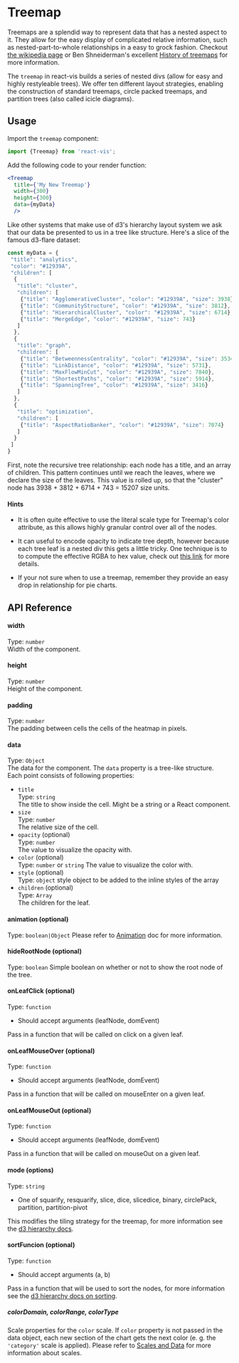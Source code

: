 # Treemap

Treemaps are a splendid way to represent data that has a nested aspect to it. They allow for the easy display of complicated
relative information, such as nested-part-to-whole relationships in a easy to grock fashion. Checkout [the wikipedia page](https://en.wikipedia.org/wiki/Treemapping) or Ben Shneiderman's excellent [History of treemaps](http://www.cs.umd.edu/hcil/treemap-history/index.shtml) for more information.

<!-- INJECT:"SimpleTreemap" -->

The `treemap` in react-vis builds a series of nested divs (allow for easy and highly restyleable trees). We offer ten different layout
strategies, enabling the construction of standard treemaps, circle packed treemaps, and partition trees (also called icicle diagrams).

## Usage

Import the `treemap` component:
```jsx
import {Treemap} from 'react-vis';
```

Add the following code to your render function:
```jsx
<Treemap
  title={'My New Treemap'}
  width={300}
  height={300}
  data={myData}
  />
```

Like other systems that make use of d3's hierarchy layout system we ask that our data be presented to us in a tree like structure.
Here's a slice of the famous d3-flare dataset:


```javascript
const myData = {
 "title": "analytics",
 "color": "#12939A",
 "children": [
  {
   "title": "cluster",
   "children": [
    {"title": "AgglomerativeCluster", "color": "#12939A", "size": 3938},
    {"title": "CommunityStructure", "color": "#12939A", "size": 3812},
    {"title": "HierarchicalCluster", "color": "#12939A", "size": 6714},
    {"title": "MergeEdge", "color": "#12939A", "size": 743}
   ]
  },
  {
   "title": "graph",
   "children": [
    {"title": "BetweennessCentrality", "color": "#12939A", "size": 3534},
    {"title": "LinkDistance", "color": "#12939A", "size": 5731},
    {"title": "MaxFlowMinCut", "color": "#12939A", "size": 7840},
    {"title": "ShortestPaths", "color": "#12939A", "size": 5914},
    {"title": "SpanningTree", "color": "#12939A", "size": 3416}
   ]
  },
  {
   "title": "optimization",
   "children": [
    {"title": "AspectRatioBanker", "color": "#12939A", "size": 7074}
   ]
  }
 ]
}
```

First, note the recursive tree relationship: each node has a title, and an array of children.
This pattern continues until we reach the leaves, where we declare the size of the leaves. This value is rolled up, so that
the "cluster" node has  3938 + 3812 + 6714 + 743 = 15207 size units.

#### Hints

- It is often quite effective to use the literal scale type for Treemap's color attribute, as this allows highly granular control
over all of the nodes.

- It can useful to encode opacity to indicate tree depth, however because each tree leaf is a nested div this gets a little
tricky. One technique is to to compute the effective RGBA to hex value, check out [this link](viget.com/inspire/equating-color-and-transparency)
for more details.

- If your not sure when to use a treemap, remember they provide an easy drop in relationship for pie charts.

## API Reference

#### width
Type: `number`  
Width of the component.

#### height
Type: `number`  
Height of the component.

#### padding
Type: `number`  
The padding between cells the cells of the heatmap in pixels.

#### data
Type: `Object`  
The data for the component. The `data` property is a tree-like structure.  
Each point consists of following properties:

* `title`  
  Type: `string`  
  The title to show inside the cell. Might be a string or a React component.
* `size`  
  Type: `number`  
  The relative size of the cell.
* `opacity` (optional)  
  Type: `number`  
  The value to visualize the opacity with.
* `color` (optional)  
  Type: `number` or `string`
  The value to visualize the color with.
* `style` (optional)  
  Type: `object`
  style object to be added to the inline styles of the array
* `children` (optional)  
  Type: `Array`  
  The children for the leaf.

#### animation (optional)
Type: `boolean|Object`
Please refer to [Animation](animation.md) doc for more information.

#### hideRootNode (optional)
Type: `boolean`
Simple boolean on whether or not to show the root node of the tree.

#### onLeafClick (optional)
Type: `function`
- Should accept arguments (leafNode, domEvent)

Pass in a function that will be called on click on a given leaf.

#### onLeafMouseOver (optional)
Type: `function`
- Should accept arguments (leafNode, domEvent)

Pass in a function that will be called on mouseEnter on a given leaf.

#### onLeafMouseOut (optional)
Type: `function`
- Should accept arguments (leafNode, domEvent)

Pass in a function that will be called on mouseOut on a given leaf.

#### mode (options)
Type: `string`
- One of squarify, resquarify, slice, dice, slicedice, binary, circlePack, partition, partition-pivot

This modifies the tiling strategy for the treemap, for more information see the [d3 hierarchy docs](https://github.com/d3/d3-hierarchy).

#### sortFuncion (optional)
Type: `function`
- Should accept arguments (a, b)

Pass in a function that will be used to sort the nodes, for more information see the [d3 hierarchy docs on sorting](https://github.com/d3/d3-hierarchy#node_sort).

##### colorDomain, colorRange, colorType

Scale properties for the `color` scale. If `color` property is not passed in the data object, each new section of the chart gets the next color (e. g. the `'category'` scale is applied).
Please refer to [Scales and Data](scales-and-data.md) for more information about scales.
